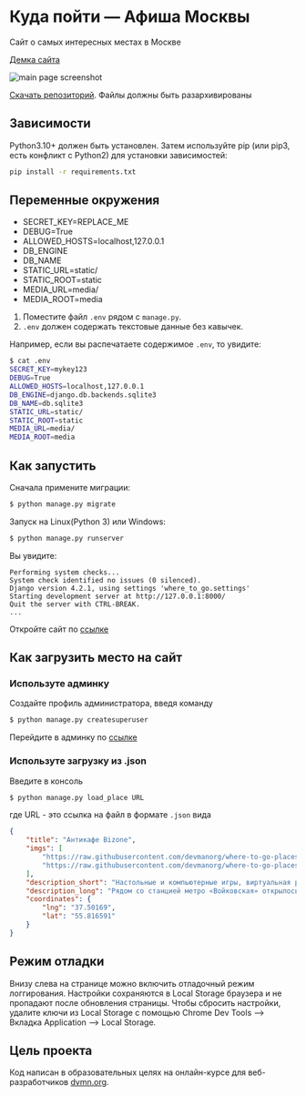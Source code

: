 # Куда пойти — Афиша Москвы
Сайт о самых интересных местах в Москве

[Демка сайта](http://aregadad.pythonanywhere.com/)

![main page screenshot](https://dvmn.org/media/screenshot-2020-06-04-204720.png)

[Скачать репозиторий](https://github.com/aregadad/afisha/archive/refs/heads/main.zip). Файлы должны быть разархивированы

## Зависимости
Python3.10+ должен быть установлен. Затем используйте pip (или pip3, есть конфликт с Python2) для установки зависимостей:

```bash
pip install -r requirements.txt
```

## Переменные окружения
- SECRET_KEY=REPLACE_ME
- DEBUG=True
- ALLOWED_HOSTS=localhost,127.0.0.1
- DB_ENGINE
- DB_NAME
- STATIC_URL=static/
- STATIC_ROOT=static
- MEDIA_URL=media/
- MEDIA_ROOT=media

1. Поместите файл `.env` рядом с `manage.py`.
2. `.env` должен содержать текстовые данные без кавычек.

Например, если вы распечатаете содержимое `.env`, то увидите:

```bash
$ cat .env
SECRET_KEY=mykey123
DEBUG=True
ALLOWED_HOSTS=localhost,127.0.0.1
DB_ENGINE=django.db.backends.sqlite3
DB_NAME=db.sqlite3
STATIC_URL=static/
STATIC_ROOT=static
MEDIA_URL=media/
MEDIA_ROOT=media
```

## Как запустить
Сначала примените миграции:
```bash
$ python manage.py migrate
```

Запуск на Linux(Python 3) или Windows:
```bash
$ python manage.py runserver
```

Вы увидите:
```
Performing system checks...
System check identified no issues (0 silenced).
Django version 4.2.1, using settings 'where_to_go.settings'
Starting development server at http://127.0.0.1:8000/
Quit the server with CTRL-BREAK.
...
```
Откройте сайт по [ссылке](http://127.0.0.1:8000/)
## Как загрузить место на сайт
### Используте админку
Создайте профиль администратора, введя команду
```bash
$ python manage.py createsuperuser
```
Перейдите в админку по [ссылке](http://127.0.0.1:8000/admin)

### Используте загрузку из .json
Введите в консоль
```bash
$ python manage.py load_place URL
```
где URL - это ссылка на файл в формате `.json` вида
```json
{
    "title": "Антикафе Bizone",
    "imgs": [
        "https://raw.githubusercontent.com/devmanorg/where-to-go-places/master/media/1f09226ae0edf23d20708b4fcc498ffd.jpg",
        "https://raw.githubusercontent.com/devmanorg/where-to-go-places/master/media/6e1c15fd7723e04e73985486c441e061.jpg"
    ],
    "description_short": "Настольные и компьютерные игры, виртуальная реальность и насыщенная программа мероприятий.",
    "description_long": "Рядом со станцией метро «Войковская» открылось антикафе Bizone, в котором создание качественного отдыха стало делом жизни для всей команды. Создатели разделили пространство на две зоны, одна из которых доступна для всех посетителей, вторая — только для совершеннолетних гостей.",
    "coordinates": {
        "lng": "37.50169",
        "lat": "55.816591"
    }
}
```

## Режим отладки
Внизу слева на странице можно включить отладочный режим логгирования.
Настройки сохраняются в Local Storage браузера и не пропадают после обновления страницы. Чтобы сбросить настройки, удалите ключи из Local Storage с помощью Chrome Dev Tools —&gt; Вкладка Application —&gt; Local Storage.

## Цель проекта
Код написан в образовательных целях на онлайн-курсе для веб-разработчиков [dvmn.org](https://dvmn.org/).